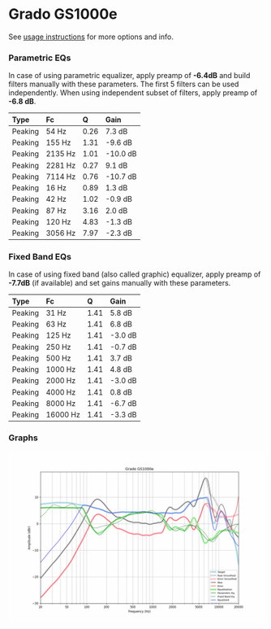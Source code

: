 # Grado GS1000e
See [usage instructions](https://github.com/jaakkopasanen/AutoEq#usage) for more options and info.

### Parametric EQs
In case of using parametric equalizer, apply preamp of **-6.4dB** and build filters manually
with these parameters. The first 5 filters can be used independently.
When using independent subset of filters, apply preamp of **-6.8 dB**.

| Type    | Fc      |    Q | Gain     |
|:--------|:--------|:-----|:---------|
| Peaking | 54 Hz   | 0.26 | 7.3 dB   |
| Peaking | 155 Hz  | 1.31 | -9.6 dB  |
| Peaking | 2135 Hz | 1.01 | -10.0 dB |
| Peaking | 2281 Hz | 0.27 | 9.1 dB   |
| Peaking | 7114 Hz | 0.76 | -10.7 dB |
| Peaking | 16 Hz   | 0.89 | 1.3 dB   |
| Peaking | 42 Hz   | 1.02 | -0.9 dB  |
| Peaking | 87 Hz   | 3.16 | 2.0 dB   |
| Peaking | 120 Hz  | 4.83 | -1.3 dB  |
| Peaking | 3056 Hz | 7.97 | -2.3 dB  |

### Fixed Band EQs
In case of using fixed band (also called graphic) equalizer, apply preamp of **-7.7dB**
(if available) and set gains manually with these parameters.

| Type    | Fc       |    Q | Gain    |
|:--------|:---------|:-----|:--------|
| Peaking | 31 Hz    | 1.41 | 5.8 dB  |
| Peaking | 63 Hz    | 1.41 | 6.8 dB  |
| Peaking | 125 Hz   | 1.41 | -3.0 dB |
| Peaking | 250 Hz   | 1.41 | -0.7 dB |
| Peaking | 500 Hz   | 1.41 | 3.7 dB  |
| Peaking | 1000 Hz  | 1.41 | 4.8 dB  |
| Peaking | 2000 Hz  | 1.41 | -3.0 dB |
| Peaking | 4000 Hz  | 1.41 | 0.8 dB  |
| Peaking | 8000 Hz  | 1.41 | -6.7 dB |
| Peaking | 16000 Hz | 1.41 | -3.3 dB |

### Graphs
![](./Grado%20GS1000e.png)